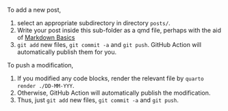 To add a new post,

1. select an appropriate subdirectory in directory `posts/`.
2. Write your post inside this sub-folder as a qmd file, perhaps with the aid of [Markdown Basics](https://quarto.org/docs/authoring/markdown-basics.html)
3. `git add` new files, `git commit -a` and `git push`. GitHub Action will automatically publish them for you.

To push a modification,

1. If you modified any code blocks, render the relevant file by `quarto render ./DD-MM-YYY`.
2. Otherwise, GitHub Action will automatically publish the modification.
3. Thus, just `git add` new files, `git commit -a` and `git push`.
